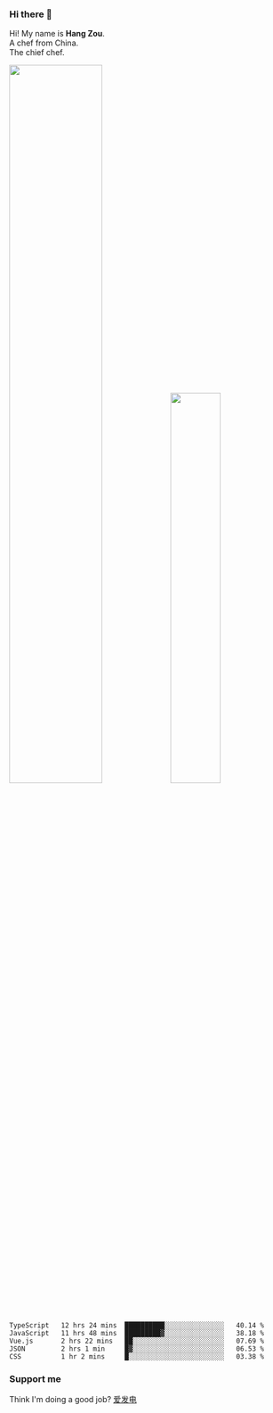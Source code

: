 ### Hi there 👋

Hi! My name is **Hang Zou**.  
A chef from China.  
The chief chef.

<img align="" width="57.5%" src="https://github-readme-stats.vercel.app/api?username=zouhangwithsweet&hide_title=true&hide_border=true&show_icons=true&include_all_commits=true&line_height=21" /><img align="" width="42.4%" src="https://github-readme-stats.vercel.app/api/top-langs/?username=zouhangwithsweet&hide_title=true&hide_border=true&layout=compact" />

<!--START_SECTION:waka-->

```text
TypeScript   12 hrs 24 mins  ██████████░░░░░░░░░░░░░░░   40.14 %
JavaScript   11 hrs 48 mins  █████████▓░░░░░░░░░░░░░░░   38.18 %
Vue.js       2 hrs 22 mins   ██░░░░░░░░░░░░░░░░░░░░░░░   07.69 %
JSON         2 hrs 1 min     █▓░░░░░░░░░░░░░░░░░░░░░░░   06.53 %
CSS          1 hr 2 mins     █░░░░░░░░░░░░░░░░░░░░░░░░   03.38 %
```

<!--END_SECTION:waka-->

### Support me

Think I'm doing a good job? [爱发电](https://afdian.net/@zouhangsweet)
